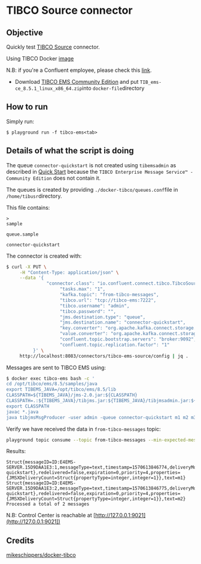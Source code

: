 # TIBCO Source connector



## Objective

Quickly test [TIBCO Source](https://docs.confluent.io/current/connect/kafka-connect-tibco/source/index.html#quick-start) connector.

Using TIBCO Docker [image](https://github.com/mikeschippers/docker-tibco)

N.B: if you're a Confluent employee, please check this [link](https://confluent.slack.com/archives/C0116NM415F/p1636391410032900).

* Download [TIBCO EMS Community Edition](https://www.tibco.com/resources/product-download/tibco-enterprise-message-service-community-edition--free-download) and put `TIB_ems-ce_8.5.1_linux_x86_64.zip`into `docker-file`directory

## How to run

Simply run:

```
$ playground run -f tibco-ems<tab>
```

## Details of what the script is doing

The queue `connector-quickstart` is not created using `tibemsadmin` as described in [Quick Start](https://docs.confluent.io/current/connect/kafka-connect-tibco/source/index.html#quick-start) because the `TIBCO Enterprise Message Service™ - Community Edition` does not contain it.

The queues is created by providing `./docker-tibco/queues.conf`file in `/home/tibusr`directory.

This file contains:

```
>
sample

queue.sample

connector-quickstart
```

The connector is created with:

```bash
$ curl -X PUT \
     -H "Content-Type: application/json" \
     --data '{
               "connector.class": "io.confluent.connect.tibco.TibcoSourceConnector",
                    "tasks.max": "1",
                    "kafka.topic": "from-tibco-messages",
                    "tibco.url": "tcp://tibco-ems:7222",
                    "tibco.username": "admin",
                    "tibco.password": "",
                    "jms.destination.type": "queue",
                    "jms.destination.name": "connector-quickstart",
                    "key.converter": "org.apache.kafka.connect.storage.StringConverter",
                    "value.converter": "org.apache.kafka.connect.storage.StringConverter",
                    "confluent.topic.bootstrap.servers": "broker:9092",
                    "confluent.topic.replication.factor": "1"
          }' \
     http://localhost:8083/connectors/tibco-ems-source/config | jq .
```

Messages are sent to TIBCO EMS using:

```bash
$ docker exec tibco-ems bash -c '
cd /opt/tibco/ems/8.5/samples/java
export TIBEMS_JAVA=/opt/tibco/ems/8.5/lib
CLASSPATH=${TIBEMS_JAVA}/jms-2.0.jar:${CLASSPATH}
CLASSPATH=.:${TIBEMS_JAVA}/tibjms.jar:${TIBEMS_JAVA}/tibjmsadmin.jar:${CLASSPATH}
export CLASSPATH
javac *.java
java tibjmsMsgProducer -user admin -queue connector-quickstart m1 m2 m3 m4 m5'
```

Verify we have received the data in `from-tibco-messages` topic:

```bash
playground topic consume --topic from-tibco-messages --min-expected-messages 2
```

Results:

```
Struct{messageID=ID:E4EMS-SERVER.15D9DAA1E3:1,messageType=text,timestamp=1570613846774,deliveryMode=2,destination=Struct{destinationType=queue,name=connector-quickstart},redelivered=false,expiration=0,priority=4,properties={JMSXDeliveryCount=Struct{propertyType=integer,integer=1}},text=m1}
Struct{messageID=ID:E4EMS-SERVER.15D9DAA1E3:2,messageType=text,timestamp=1570613846775,deliveryMode=2,destination=Struct{destinationType=queue,name=connector-quickstart},redelivered=false,expiration=0,priority=4,properties={JMSXDeliveryCount=Struct{propertyType=integer,integer=1}},text=m2}
Processed a total of 2 messages
```

N.B: Control Center is reachable at [http://127.0.0.1:9021](http://127.0.0.1:9021])

## Credits

[mikeschippers/docker-tibco](https://github.com/mikeschippers/docker-tibco)

